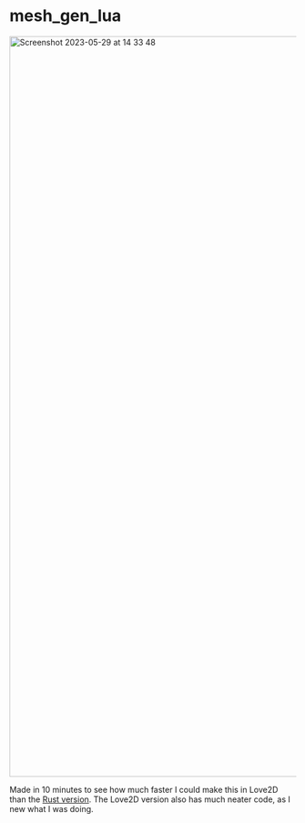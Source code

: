# mesh_gen_lua
<img width="1300" alt="Screenshot 2023-05-29 at 14 33 48" src="https://github.com/Dot32IsCool/mesh_gen_lua/assets/61964090/9d3841ef-e4c7-476f-b921-cc401f9da0b2">

Made in 10 minutes to see how much faster I could make this in Love2D than the [Rust version](https://github.com/Dot32IsCool/mesh_gen_rs). The Love2D version also has much neater code, as I new what I was doing.
